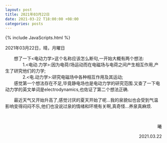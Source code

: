 ```yaml
---
layout: post
title: 2021年03月22日
date: 2021-03-22 T18:00:00 +08:00
categories: posts
---
```


{% include JavaScripts.html %}

2021年03月22日，晴，月曜日  

&emsp;&emsp;想了一下<电动力学>这个名称应该怎么断句,一开始大概有两个想法:  
&emsp;&emsp;&emsp;&emsp;1.<电动.力学>:因为电荷/场运动而在电磁场与电荷之间产生相互作用,产生了研究他们的力学;  
&emsp;&emsp;&emsp;&emsp;2.<电.动力学>:研究电磁场中各种相互作用及其运动;  
&emsp;&emsp;感觉第一个想法存在不足,毕竟静电场也是电动力学的研究范围.又查了一下电动力学的英文单词是electrodynamics,也佐证了第二个想法正确.  
  
&emsp;&emsp;最近天气又开始升高了,感觉讨厌的夏天开始了呢...我的泉貌似也会受到气温影响变得闷闷不乐,他们也没说过泉的情绪和环境有关啊,真奇怪...养泉真麻烦.  

&emsp;&emsp;  
<p align="right">曦</p>
<p align="right">2021.03.22</p>
